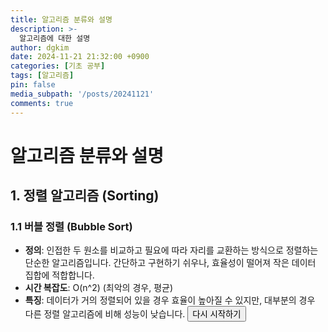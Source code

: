 ```yaml
---
title: 알고리즘 분류와 설명
description: >-
  알고리즘에 대한 설명
author: dgkim
date: 2024-11-21 21:32:00 +0900
categories: [기초 공부]
tags: [알고리즘]
pin: false
media_subpath: '/posts/20241121'
comments: true
---
```


# 알고리즘 분류와 설명

## 1. 정렬 알고리즘 (Sorting)

### 1.1 버블 정렬 (Bubble Sort)

- **정의**: 인접한 두 원소를 비교하고 필요에 따라 자리를 교환하는 방식으로 정렬하는 단순한 알고리즘입니다. 간단하고 구현하기 쉬우나, 효율성이 떨어져 작은 데이터 집합에 적합합니다.
- **시간 복잡도**: O(n^2) (최악의 경우, 평균)
- **특징**: 데이터가 거의 정렬되어 있을 경우 효율이 높아질 수 있지만, 대부분의 경우 다른 정렬 알고리즘에 비해 성능이 낮습니다.
<button onclick="restartSketch()" type="button">다시 시작하기</button>
<div id="bubble-sort-container">
    <script src="https://cdn.jsdelivr.net/npm/p5@1.4.0/lib/p5.min.js"></script>
    <script>
        let values = [];
        let i = 0;
        let j = 0;
        
        function setup() {
            let canvas = createCanvas(800, 400);
            canvas.parent('bubble-sort-container');
            values = new Array(width);
            for (let i = 0; i < values.length; i++) {
                values[i] = random(height);
            }
        }

        function draw() {
            background(220);
            if (i < values.length) {
                for(let j = 0; j < values.length - i - 1; j++) {
                    if (values[j] > values[j+1]) {
                        let tempBuffer = values[j];
                        values[j] = values[j+1];
                        values[j+1] = tempBuffer;
                    }
                }
                i++
            } else {
                noLoop();
            }

            for (let i = 0; i < values.length; i++) {
                stroke(0);
                line(i, height, i, height - values[i]);
            }
        }

        function restartSketch() {
            i = 0;
            j = 0;
            values = new Array(width);
            for (let k = 0; k < values.length; k++) {
                values[k] = random(height);
            }

            loop();
        }
    </script>
</div>



### 1.2 선택 정렬 (Selection Sort)

- **정의**: 전체 리스트에서 가장 작은 요소를 찾아 맨 앞의 요소와 교환하는 방식으로 정렬합니다. 비교적 간단한 알고리즘이며 직관적이나, 대규모 데이터에 비효율적입니다.
- **시간 복잡도**: O(n^2)
- **특징**: 교환 횟수가 적어, 교환 비용이 클 때 상대적으로 유리할 수 있습니다.

### 1.3 삽입 정렬 (Insertion Sort)

- **정의**: 이미 정렬된 부분 리스트에 새로운 요소를 적절한 위치에 삽입하는 방식으로 정렬합니다. 데이터가 이미 대부분 정렬된 경우 매우 효율적입니다.
- **시간 복잡도**: O(n^2), 최선의 경우 O(n)
- **특징**: 적은 수의 요소를 정렬하거나 부분적으로 정렬된 배열에 효율적입니다.

### 1.4 병합 정렬 (Merge Sort)

- **정의**: 리스트를 반으로 나누고 각 부분을 정렬한 후 병합하는 분할 정복 알고리즘입니다. 안정적인 정렬 방식이며, 재귀적으로 동작합니다.
- **시간 복잡도**: O(n log n)
- **특징**: 안정적인 정렬 방식으로, 큰 데이터를 처리할 때 적합하지만 추가적인 메모리 공간이 필요합니다.

### 1.5 퀵 정렬 (Quick Sort)

- **정의**: 피벗을 선택하고 피벗을 기준으로 작은 요소와 큰 요소로 나눈 후 정렬합니다. 평균적으로 매우 빠른 성능을 보이는 분할 정복 알고리즘입니다.
- **시간 복잡도**: 평균 O(n log n), 최악의 경우 O(n^2)
- **특징**: 적절한 피벗 선택이 중요하며, 피벗 선택이 좋지 않을 경우 성능이 크게 저하됩니다. 추가 메모리 사용이 적습니다.

### 1.6 힙 정렬 (Heap Sort)

- **정의**: 최대 힙 혹은 최소 힙을 이용해 리스트를 정렬합니다. 힙 자료 구조를 이용해 효율적인 정렬을 수행합니다.
- **시간 복잡도**: O(n log n)
- **특징**: 추가적인 메모리 공간을 거의 사용하지 않으며, 항상 일정한 시간 복잡도를 보장합니다.

### 1.7 계수 정렬 (Counting Sort)

- **정의**: 원소의 값을 인덱스로 사용하는 배열을 통해 빈도를 기록하여 정렬하는 알고리즘입니다. 데이터 범위가 한정적일 때 효율적입니다.
- **시간 복잡도**: O(n + k) (k는 입력 데이터의 최대 값)
- **특징**: 정수나 작은 범위의 값을 다룰 때 매우 빠르지만, 메모리 사용량이 많을 수 있습니다.

### 1.8 기수 정렬 (Radix Sort)

- **정의**: 각 자릿수마다 정렬하여 리스트를 정렬하는 알고리즘입니다. 계수 정렬을 반복하여 정렬합니다.
- **시간 복잡도**: O(nk)
- **특징**: 데이터의 각 자릿수를 기준으로 여러 번 정렬하며, 정렬 대상이 정수 또는 고정된 길이의 문자열일 때 유리합니다.

### 1.9 버킷 정렬 (Bucket Sort)

- **정의**: 데이터를 여러 개의 버킷에 나누어 각각 정렬하고, 최종적으로 병합합니다. 분포가 고르게 퍼진 데이터를 정렬할 때 적합합니다.
- **시간 복잡도**: 평균 O(n + k)
- **특징**: 데이터를 여러 부분으로 나누어 각각 정렬하므로, 분포가 균일할 때 성능이 좋습니다.

## 2. 탐색 알고리즘 (Searching)

### 2.1 선형 탐색 (Linear Search)

- **정의**: 리스트의 모든 요소를 하나씩 순차적으로 비교하면서 원하는 값을 찾는 알고리즘입니다. 정렬되지 않은 리스트에서 사용됩니다.
- **시간 복잡도**: O(n)
- **특징**: 간단하지만 비효율적이며, 정렬되지 않은 데이터에서 사용될 수 있습니다.

### 2.2 이진 탐색 (Binary Search)

- **정의**: 정렬된 리스트에서 중간값과 비교해 탐색 범위를 절반씩 줄여가며 값을 찾는 알고리즘입니다. 매우 빠르게 작동합니다.
- **시간 복잡도**: O(log n)
- **특징**: 데이터가 정렬되어 있어야 하며, 탐색 범위를 효율적으로 줄여가면서 찾습니다.

### 2.3 깊이 우선 탐색 (DFS, Depth-First Search)

- **정의**: 그래프에서 한 노드를 선택해 깊게 탐색하고, 막다른 길에 도달했을 때 뒤로 돌아가며 탐색하는 알고리즘입니다. 재귀적으로 동작하거나 스택을 사용합니다.
- **시간 복잡도**: O(V + E) (V는 노드 수, E는 간선 수)
- **특징**: 모든 경로를 탐색할 수 있지만, 깊이가 깊을 경우 메모리 사용량이 많아질 수 있습니다.

### 2.4 너비 우선 탐색 (BFS, Breadth-First Search)

- **정의**: 시작 노드에서 가까운 노드부터 탐색하는 그래프 탐색 알고리즘입니다. 큐를 사용하여 구현합니다.
- **시간 복잡도**: O(V + E)
- **특징**: 최단 경로를 찾는 데 유용하며, 메모리 사용량이 많아질 수 있는 단점이 있습니다.

## 3. 문자열 알고리즘 (String Algorithms)

### 3.1 카누스-모리스-프랫 알고리즘 (KMP)

- **정의**: 문자열 내에서 패턴을 효율적으로 찾는 알고리즘입니다. 실패 함수를 이용해 중복 검사를 줄입니다.
- **시간 복잡도**: O(n + m) (n은 텍스트 길이, m은 패턴 길이)
- **특징**: 중복된 연산을 피하여 빠르게 패턴을 찾으며, 패턴이 일치하지 않을 때 이동 거리를 효율적으로 계산합니다.

### 3.2 보이어-무어 알고리즘 (Boyer-Moore)

- **정의**: 패턴을 오른쪽에서 왼쪽으로 비교하며 불일치가 발생하면 이동 거리를 계산해 효율적으로 탐색합니다. 역방향 탐색이 특징입니다.
- **시간 복잡도**: 최악의 경우 O(nm), 평균적으로 매우 빠름
- **특징**: 불일치 발생 시 최대한 많은 글자를 건너뛰어 효율적이며, 텍스트가 길고 패턴이 짧을 때 유리합니다.

### 3.3 라빈-카프 알고리즘 (Rabin-Karp)

- **정의**: 해시 함수를 이용해 문자열에서 패턴을 찾는 알고리즘입니다. 패턴의 해시 값을 비교하여 일치 여부를 확인합니다.
- **시간 복잡도**: 평균 O(n + m)
- **특징**: 해시 충돌이 발생할 수 있어, 최악의 경우 성능이 저하될 수 있지만, 해시 함수의 성능에 따라 효율적입니다.

## 4. 그래프 알고리즘 (Graph Algorithms)

### 4.1 다익스트라 알고리즘 (Dijkstra's Algorithm)

- **정의**: 하나의 시작 노드로부터 다른 모든 노드까지의 최단 경로를 찾는 알고리즘입니다. 가중치가 양수인 그래프에서 사용됩니다.
- **시간 복잡도**: O(V^2), 우선순위 큐 사용 시 O((V + E) log V)
- **특징**: 음의 가중치를 처리하지 못하며, 우선순위 큐를 사용해 효율성을 높일 수 있습니다.

### 4.2 벨만-포드 알고리즘 (Bellman-Ford Algorithm)

- **정의**: 음의 가중치를 가지는 그래프에서도 최단 경로를 찾을 수 있는 알고리즘입니다. 모든 간선을 반복적으로 확인합니다.
- **시간 복잡도**: O(VE)
- **특징**: 음수 사이클이 있는 경우 이를 탐지할 수 있는 장점이 있지만, 다익스트라 알고리즘에 비해 느립니다.

### 4.3 플로이드-와샬 알고리즘 (Floyd-Warshall Algorithm)

- **정의**: 모든 노드 쌍 간의 최단 경로를 찾는 알고리즘입니다. 동적 프로그래밍을 사용합니다.
- **시간 복잡도**: O(V^3)
- **특징**: 그래프 내 모든 경로에 대한 최단 경로를 찾지만, 시간 복잡도가 높아 노드 수가 적을 때 적합합니다.

### 4.4 크루스칼 알고리즘 (Kruskal's Algorithm)

- **정의**: 그래프의 최소 스패닝 트리를 찾는 탐욕 알고리즘입니다. 간선을 가중치 기준으로 정렬한 후 순차적으로 선택합니다.
- **시간 복잡도**: O(E log E)
- **특징**: 분리 집합 자료 구조를 이용하여 사이클을 방지하며, 그래프가 희소할 때 적합합니다.

### 4.5 프림 알고리즘 (Prim's Algorithm)

- **정의**: 그래프의 최소 스패닝 트리를 찾는 탐욕 알고리즘으로, 시작 노드에서부터 확장해 나갑니다. 인접한 노드 중 최소 가중치를 선택합니다.
- **시간 복잡도**: O(V^2), 우선순위 큐 사용 시 O((V + E) log V)
- **특징**: 시작점에서부터 확장해 나가며 최소 스패닝 트리를 찾으며, 모든 노드를 연결하는 비용을 최소화합니다.

## 5. 동적 프로그래밍 (Dynamic Programming)

### 5.1 피보나치 수열 (Fibonacci Sequence)

- **정의**: 동적 계획법을 이용해 피보나치 수를 구하는 방법입니다. 중복 계산을 메모이제이션을 통해 방지합니다.
- **시간 복잡도**: O(n)
- **특징**: 중복된 계산을 줄여 효율성을 높이며, 반복적 방식과 재귀적 방식 모두 사용할 수 있습니다.

### 5.2 배낭 문제 (Knapsack Problem)

- **정의**: 제한된 무게 안에서 최대 가치를 얻기 위한 아이템의 선택 문제입니다. 동적 프로그래밍을 이용해 최적의 해를 찾습니다.
- **시간 복잡도**: O(nW) (n은 아이템 수, W는 최대 무게)
- **특징**: 무게와 가치의 균형을 고려하여 최적화된 선택을 하며, 0-1 배낭 문제와 분할 가능한 배낭 문제로 나뉩니다.

### 5.3 최장 공통 부분 수열 (Longest Common Subsequence, LCS)

- **정의**: 두 시퀀스 간에 가장 긴 공통 부분 수열을 찾는 알고리즘입니다. 동적 계획법을 사용해 부분 문제로 나누어 해결합니다.
- **시간 복잡도**: O(n * m)
- **특징**: 두 문자열의 공통된 부분을 찾는 데 유용하며, 편집 거리 계산이나 DNA 서열 비교 등에 사용됩니다.

## 6. 탐욕 알고리즘 (Greedy Algorithm)

### 6.1 동전 거스름돈 문제

- **정의**: 가장 큰 단위의 동전부터 선택하여 최소 개수로 거스름돈을 만드는 알고리즘입니다. 항상 최적의 해를 보장하지는 않습니다.
- **시간 복잡도**: O(n)
- **특징**: 탐욕적 접근 방식으로 항상 현재 상황에서 최선의 선택을 하지만, 최적의 해를 보장하기 위해서는 문제의 특정 조건이 필요합니다.

## 7. 수학 알고리즘 (Mathematical Algorithms)

### 7.1 에라토스테네스의 체 (Sieve of Eratosthenes)

- **정의**: 주어진 범위 내의 소수를 찾는 효율적인 알고리즘입니다. 배수를 반복적으로 제거합니다.
- **시간 복잡도**: O(n log log n)
- **특징**: 매우 효율적으로 소수를 찾을 수 있으며, 큰 범위의 소수를 구할 때 적합합니다.

## 8. 기타 (Other)

### 8.1 백트래킹 (Backtracking)

- **정의**: 모든 가능한 해를 탐색하여 문제의 해를 찾는 방법입니다. 해결책이 틀렸다고 판단되면 되돌아가서 다른 경로를 탐색합니다.
- **시간 복잡도**: 경우에 따라 다름, 보통 지수적 시간복잡도
- **특징**: 가능한 모든 경우의 수를 탐색하므로 느릴 수 있지만, 해를 찾는 과정에서 가지치기를 통해 효율성을 높일 수 있습니다.


